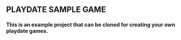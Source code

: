 ## PLAYDATE SAMPLE GAME

#### This is an example project that can be cloned for creating your own playdate games. 
